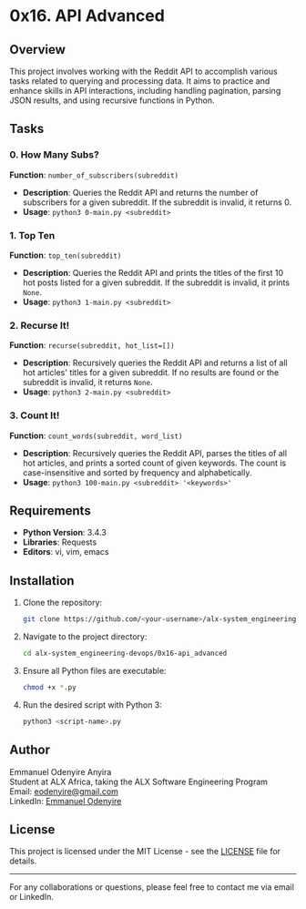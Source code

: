 # 0x16. API Advanced

## Overview

This project involves working with the Reddit API to accomplish various tasks related to querying and processing data. It aims to practice and enhance skills in API interactions, including handling pagination, parsing JSON results, and using recursive functions in Python.

## Tasks

### 0. How Many Subs?

**Function**: `number_of_subscribers(subreddit)`

- **Description**: Queries the Reddit API and returns the number of subscribers for a given subreddit. If the subreddit is invalid, it returns 0.
- **Usage**: `python3 0-main.py <subreddit>`

### 1. Top Ten

**Function**: `top_ten(subreddit)`

- **Description**: Queries the Reddit API and prints the titles of the first 10 hot posts listed for a given subreddit. If the subreddit is invalid, it prints `None`.
- **Usage**: `python3 1-main.py <subreddit>`

### 2. Recurse It!

**Function**: `recurse(subreddit, hot_list=[])`

- **Description**: Recursively queries the Reddit API and returns a list of all hot articles' titles for a given subreddit. If no results are found or the subreddit is invalid, it returns `None`.
- **Usage**: `python3 2-main.py <subreddit>`

### 3. Count It!

**Function**: `count_words(subreddit, word_list)`

- **Description**: Recursively queries the Reddit API, parses the titles of all hot articles, and prints a sorted count of given keywords. The count is case-insensitive and sorted by frequency and alphabetically.
- **Usage**: `python3 100-main.py <subreddit> '<keywords>'`

## Requirements

- **Python Version**: 3.4.3
- **Libraries**: Requests
- **Editors**: vi, vim, emacs

## Installation

1. Clone the repository:

    ```bash
    git clone https://github.com/<your-username>/alx-system_engineering-devops.git
    ```

2. Navigate to the project directory:

    ```bash
    cd alx-system_engineering-devops/0x16-api_advanced
    ```

3. Ensure all Python files are executable:

    ```bash
    chmod +x *.py
    ```

4. Run the desired script with Python 3:

    ```bash
    python3 <script-name>.py
    ```

## Author

Emmanuel Odenyire Anyira  
Student at ALX Africa, taking the ALX Software Engineering Program  
Email: [eodenyire@gmail.com](mailto:eodenyire@gmail.com)  
LinkedIn: [Emmanuel Odenyire](https://www.linkedin.com/in/emmanuelodenyire/)

## License

This project is licensed under the MIT License - see the [LICENSE](LICENSE) file for details.

---

For any collaborations or questions, please feel free to contact me via email or LinkedIn.
